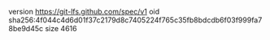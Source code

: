 version https://git-lfs.github.com/spec/v1
oid sha256:4f044c4d6d01f37c2179d8c7405224f765c35fb8bdcdb6f03f999fa78be9d45c
size 4616
